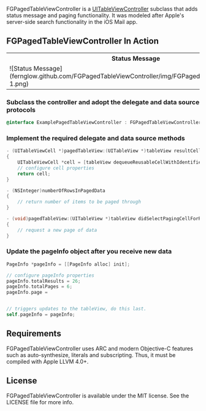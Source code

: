 FGPagedTableViewController is a [UITableViewController](http://developer.apple.com/library/ios/#documentation/uikit/reference/UITableViewController_Class/Reference/Reference.html) subclass that adds status message and paging functionality. It was modeled after Apple's server-side search functionality in the iOS Mail app.

## FGPagedTableViewController In Action

<table>
  <tr>
	<th>Status Message</th><th>Paging</th><th>Paging in Progress</th>
  </tr>
  <tr>
	<td>![Status Message](fernglow.github.com/FGPagedTableViewController/img/FGPagedTableViewController-1.png)</td>
	<td>![Paging](fernglow.github.com/FGPagedTableViewController/img/FGPagedTableViewController-2.png)</td>
	<td>![Paging in Progress](fernglow.github.com/FGPagedTableViewController/img/FGPagedTableViewController-3.png)</td>
  </tr>
</table>

### Subclass the controller and adopt the delegate and data source protocols

```objective-c
@interface ExamplePagedTableViewController : FGPagedTableViewController <FGPagedTableViewControllerDelegate, FGPagedTableViewControllerDataSource>
```

### Implement the required delegate and data source methods

```objective-c
- (UITableViewCell *)pagedTableView:(UITableView *)tableView resultCellForRowAtIndexPath:(NSIndexPath *)indexPath
{
	UITableViewCell *cell = [tableView dequeueReusableCellWithIdentifier:@"CellIdentifier" forIndexPath:indexPath];
	// configure cell properties
	return cell;
}

- (NSInteger)numberOfRowsInPagedData
{
	// return number of items to be paged through
}

- (void)pagedTableView:(UITableView *)tableView didSelectPagingCellForRowAtIndexPath:(NSIndexPath *)indexPath
{
	// request a new page of data
}
```

### Update the pageInfo object after you receive new data

```objective-c
PageInfo *pageInfo = [[PageInfo alloc] init];

// configure pageInfo properties
pageInfo.totalResults = 26;
pageInfo.totalPages = 6;
pageInfo.page = 


// triggers updates to the tableView, do this last.
self.pageInfo = pageInfo;
```

## Requirements

FGPagedTableViewController uses ARC and modern Objective-C features such as auto-synthesize, literals and subscripting. Thus, it must be compiled with Apple LLVM 4.0+.

## License

FGPagedTableViewController is available under the MIT license. See the LICENSE file for more info.